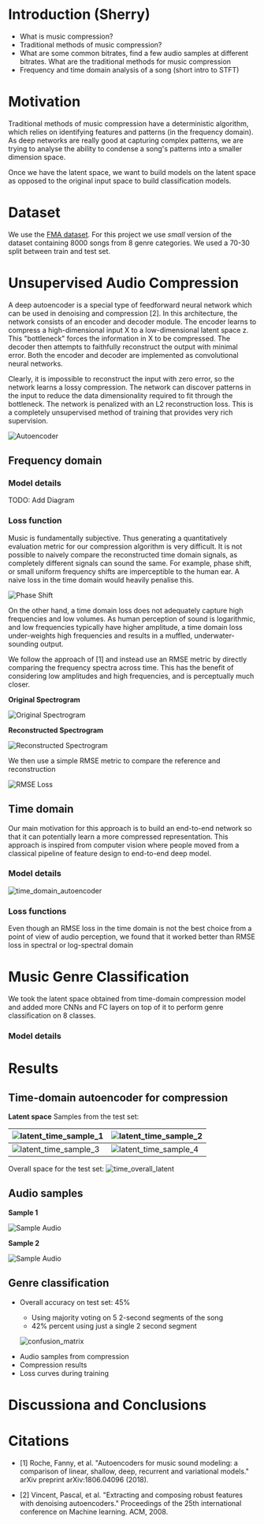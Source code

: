 # Introduction (Sherry)

* What is music compression? 
* Traditional methods of music compression?
* What are some common bitrates, find a few audio samples at different bitrates. What are the traditional methods for music compression
* Frequency and time domain analysis of a song (short intro to STFT)

# Motivation

Traditional methods of music compression have a deterministic algorithm, which relies on identifying features and patterns (in the frequency domain). As deep networks are really good at capturing complex patterns, we are trying to analyse the ability to condense a song's patterns into a smaller dimension space.

Once we have the latent space, we want to build models on the latent space as opposed to the original input space to build classification models.

# Dataset

We use the [FMA dataset](https://github.com/mdeff/fma). For this project we use *small* version of the dataset containing 8000 songs from 8 genre categories. We used a 70-30 split between train and test set.


# Unsupervised Audio Compression

A deep autoencoder is a special type of feedforward neural network which can be used in denoising and compression [2]. In this architecture, the network consists of an encoder and decoder module. The encoder learns to compress a high-dimensional input X to a low-dimensional latent space z. This "bottleneck" forces the information in X to be compressed. The decoder then attempts to faithfully reconstruct the output with minimal error. Both the encoder and decoder are implemented as convolutional neural networks.

Clearly, it is impossible to reconstruct the input with zero error, so the network learns a lossy compression. The network can discover patterns in the input to reduce the data dimensionality required to fit through the bottleneck. The network is penalized with an L2 reconstruction loss. This is a completely unsupervised method of training that provides very rich supervision.

![Autoencoder](ae.png)

## Frequency domain

### Model details 
TODO: Add Diagram

### Loss function 

Music is fundamentally subjective. Thus generating a quantitatively evaluation metric for our compression algorithm is very difficult. It is not possible to naively compare the reconstructed time domain signals, as completely different signals can sound the same. For example, phase shift, or small uniform frequency shifts are imperceptible to the human ear. A naive loss in the time domain would heavily penalise this.

![Phase Shift](phase_shift.png)

On the other hand, a time domain loss does not adequately capture high frequencies and low volumes. As human perception of sound is logarithmic, and low frequencies typically have higher amplitude, a time domain loss under-weights high frequencies and results in a muffled, underwater-sounding output.

We follow the approach of [1] and instead use an RMSE metric by directly comparing the frequency spectra across time. This has the benefit of considering low amplitudes and high frequencies, and is perceptually much closer.

**Original Spectrogram**

![Original Spectrogram](original_spect.png)

**Reconstructed Spectrogram**

![Reconstructed Spectrogram](reconst_spect.png)

We then use a simple RMSE metric to compare the reference and reconstruction

![RMSE Loss](rmse_loss.png)


## Time domain

Our main motivation for this approach is to build an end-to-end network so that it can potentially learn a more compressed representation. This approach is inspired from computer vision where people moved from a classical pipeline of feature design to end-to-end deep model.

### Model details
![time_domain_autoencoder](model_diagrams/time_autoencoder.jpeg)

### Loss functions
Even though an RMSE loss in the time domain is not the best choice from a point of view of audio perception, we found that it worked better than RMSE loss in spectral or log-spectral domain

# Music Genre Classification

We took the latent space obtained from time-domain compression model and added more CNNs and FC layers on top of it to perform genre classification on 8 classes.

### Model details

# Results

## Time-domain autoencoder for compression

**Latent space**
Samples from the test set:

| ![latent_time_sample_1](results/time_autoencoder/latent_space/samples/3_latent.png) | ![latent_time_sample_2](results/time_autoencoder/latent_space/samples/19_latent.png)  |
| -- | -- |
| ![latent_time_sample_3](results/time_autoencoder/latent_space/samples/31_latent.png) | ![latent_time_sample_4](results/time_autoencoder/latent_space/samples/49_latent.png)  |

Overall space for the test set:
![time_overall_latent](results/time_autoencoder/latent_space/overall.png)

## Audio samples

**Sample 1**

![Sample Audio](results/time_autoencoder/compression/sample0/plots.png)



**Sample 2**

![Sample Audio](results/time_autoencoder/compression/sample1/plots.png)




## Genre classification

* Overall accuracy on test set: 45%

  * Using majority voting on 5 2-second segments of the song
  * 42% percent using just a single 2 second segment

  

   ![confusion_matrix](results/classification/precision_confusion.png)


- Audio samples from compression
- Compression results
- Loss curves during training


# Discussiona and Conclusions

# Citations

- [1] Roche, Fanny, et al. "Autoencoders for music sound modeling: a comparison of linear, shallow, deep, recurrent and variational models." arXiv preprint arXiv:1806.04096 (2018).

- [2] Vincent, Pascal, et al. "Extracting and composing robust features with denoising autoencoders." Proceedings of the 25th international conference on Machine learning. ACM, 2008.